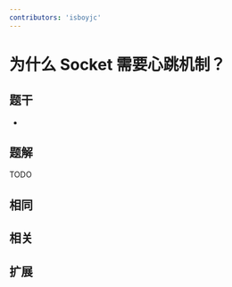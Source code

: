 ```yaml
---
contributors: 'isboyjc'
---
```


# 为什么 Socket 需要心跳机制？


## 题干

- 



## 题解

<!-- ::: details 点我查看题解 -->

  TODO

<!-- ::: -->



## 相同


## 相关


## 扩展

